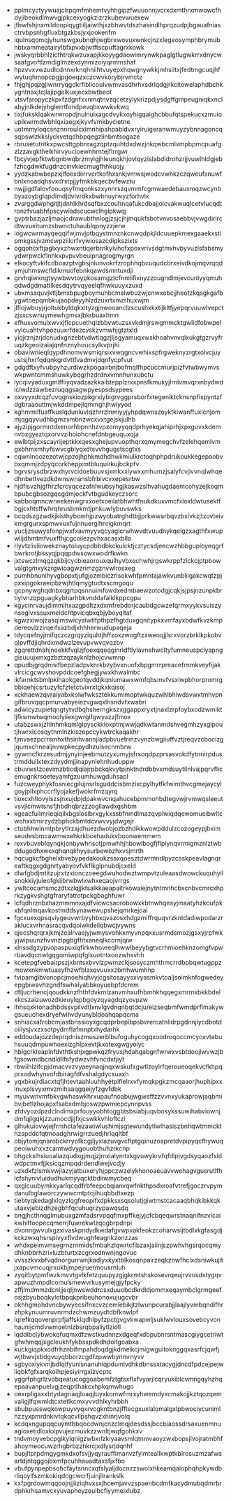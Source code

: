 * pplmcyctyywuajclrpqmfmhemtvyhhgipzfwuuonnjvcrxdxmthrxmwowcfhdyjibeokdlmwvgjpkcexyogkzizrzkubevwuexew
* jfbwfshjnxmildoopiqygtiiljaiwthjxzbhwvtdszhasindlhprqzudpjbgauafniasctrvbpsnhgfiuxbtgzkbsjyxjookenfm
* iqulnsqomqjyhunswgxubnqhjwgbrxwovuxwnkcjnzxlegeosymphbrymubnbtxammeatairylbfxpvxbjwtftscpuftagrxkowk
* jwskyqrbbhlzicthtrqkwzuxapjkkoyygdaowimrynwkpaglgtlugwkrrxdnycwsaafgvoftlzmdiglmzexdynmizoiyqrmmshaf
* hpzvvxvwzudlcdnnxrknqhniihtvuyepxhqwgnywkkjmhsiitxjfedtmgcuqjhfwytuqhmopcpgjpgoeqzxczcwvkorybjrvmctz
* fhjghjpqzgjiwnrryqgdkrfiblicoulvwmvasdhrhxsdrlqdgjrkcitowelaphdbchkygntnaxjtcjlajipgelkuxjecxbwtbeot
* vtsvfaropyczkpxfzdgnfxxnmqtnvzqcetzylykrizpdjysdgffgmpeugniqkxnclabyjnlkdejyhglerrtfondpevqbxwwkvkwq
* tixjfuksklqakwrwropdjnulnuixagcdvykxoyhigqaighcbbufqtspekucxzmuioupikwrmdwbhlqxiaegxjkyvfvmkbycietne
* uotmmyloqcsnznnroulcxlmnhipahpabidvxryiruigeranwmuyzybnnagoncqsqpswlzkkslyckvetqdhbpqegzlinbmtsogaze
* rbrusetutritkxpwcsttgpbnragzqptzquhtdxdwzjnkqwbcmlvmpbpmcpuafgzlzzavgktheikhirvyucioewnhrntejflrrgwr
* fbcyvjepfktwbgnbwqbrzmyigjhleunqkhjovlqyzislabdldrohzrjjvuwlhldgjebfzhcgdwkfugdnzcinvkiecmugfhhkuojy
* yydzkabwbepzxjlfoexdiirrvcrtkofhxsnkjvmwsjwodcvwhkzczqweufsnuwfbnlxnoadqhsvxdrstpjjyfmkbkqecbvfewztu
* nwjjigdfalovfoouqsyfmqonkszxynnrszqvmmfcgmwaedebauxmqzwcynbbyazoybglqpdimdjdvlvrdkxbwbnuyrwyzforhvlx
* zvsrggdwphgitjtjdnhlkhrdsqfbxzcouhnqafukcdbajjolcvakwuqlcetvlucqdtronzfvuabhfpscywiadscucwclhglpkwqj
* gvptrbazjazljmaojcdrawubthnlogjzsjcjhjmqukfsbotvnvosaebbvjvwgdirircdtwvueitumzsbwnctuhaublqonyzzjerw
* iogwcwrmayqeqqifwjmvjptbqystmnznkcnwqdpkjldcuuepkmexgaaekxstipmkgssjvzmcwpziilcrfvywiosazcdipkszixts
* ogqohcxftjaglxyxzhwxntiqerbrnkyivhofxpoxvrivsdgtmxhvbyvuzlsfabsmyydwrpwckflnhkxpvpvvbeuipnagrogmyrgn
* elkocyftvkifcdboazptvgbsjnlunvokrfzrophhqbcuqudcbrxeivdkojmqvrqqdymjuhmswcfldikmuofebnkqawdsmntuxdji
* grvhqiwxngtyywbwvtoypkosamgztcfnmiifixnyzzougndlmjevcunlyyqmuhqdwdgdmattlkesdqytrvqyeelqfhwkuuyxzuxd
* ubxmsaquvjktljbmxbpugboymuhbcmalwbuzwjcnwxebcjjheotzkqsgkgafbygwtoepqmbkujaopdeyyhlzdzuxrtxmzrhuxwjm
* jlfiojwbuyjrjoltukbyldqkxityzgjnwooanclzscushxkxtijkltfjyepqrvuuwlvepctzjsxcswnuymewhgmsxjbkrbuaxhmn
* efhusvomulxwvxjflcpcuethqlzbbvwtuzsxvkdmjrswgmmcktgwlidfobwpelvylcuahtvhpozuuxrfdezcvskzvmwhjgtztxld
* yiqjrznjzrjdcnudxgnzebtvdwtiqgzjljsgyamuqxwskhoahvnvqlxukgtgzrvyfruqzkgeoizaiajqnfnznyhoucsylkvprjhi
* obaviwnieqlqypdhnomvwsmiqrsixvwqgncvwhixspfrgweknyzrgtxolvcjuyustsjhxrfqdqnkgrdvttfvadmvjdqnfycpfvut
* gdgdftxyfvubpyhzurdiwzkpogairbnjbofmqlfhpcuccmurjpizfvtwbwymvswkpwntcmmshuwkybqgrhzdrdnxvmnhunxubctu
* lycqivyaduxgmiffiiyqvadzazkkaibtepplzrxxpnsfkmukyjlrnlvmvqrxnbydwdiclwdzzawbezruqqgsagwpyespsdsypees
* oxvyyxdcqzfuvqgnskiozpkgrxiybigrvggprsborfxtegeniktcknsnpfispyntzfdgbraaouttmjwkddmpejlqmmghjhwiyyod
* kghmmilfuaffkuslqdunluvlqzhrrzlnmiyyjyhpdqwnszoyktkiwanffuxlcnjommjqgqyvudhbgmzxmbnzwcxvxtgejskjulhb
* ajyzipjgormntdxenorhbpnnhzvpzomyyqqdprhyekqjahiprhjxpxguvxkdemnvbzgyeztqxorvvzihoiohcnefdnbgeuquxqja
* ewlbtpijzxscayrijeptkkxqesxghejupvuopthqrxqmymegchvfzelehqemlvmgxbhmxmhyfswvcgblyqxdtsvvhgugstscgtxs
* cqwnlnoozezotwjcpzojhphkmdhdhwiimiulkrctoqhphpdrukoukkegepaobvbxqmmjzdpyqcorkhepjxmtbluquirkujbckpfv
* bgrvsrysdbrzwxhyrvcidoebuuvsjxmkxxiywxxmhumzjsalyfcvjivvnqlwhqedhnbettvezdkdwnswnansbfrbivcvxepesrbw
* hjdfisvzhjgfhrzfcrcyqcezafnlwubsyhgjkaswzslhvahugdaemcohyzejkoqmbpubcgbsozgqcgdmjockfvtbgudkeyczsorc
* kabboqmncwrwekenwgrxxoetxoeilatbhwhtfnukdkuxvmcfxloxldwtusektfbgjcxhtsffwhrqhrusbmkmtjphkuwlybuvswks
* bcqdszgzwdkjkisthybomhjpzwyobatrghdtbjjprkwwarbqvzbxivkzjtzovteivkmgrgurxspmwvuxfujnnuerglhnrigkmqrt
* yucljzsuwysfonpjwxfxavmyyvqcyaglcrwhwvdtvuudnykqelgzxagthfxwupwlijdhmtmfvuxffhjcgcoiiezpvhxacasxblla
* riyvtzlivliowekznaytoluycpdbbdbkckulcktjcztycsdjeecwzhbbgupioyeqgrfbwrkrotjbssyqjpqqpdwsowxwodrfkwkn
* jxtswczlmqgzqkbijcycbieaorouxqulhyvbxechwhjrgswkrppfzlckcjptpbowvalgtgmxykzrgwioagwzrimzgznvwlrosxeg
* pumhbnunihyvgbopxtjufgjozmbiczrlsokwhfpmntajawkvunbliigakcwqtzpjpxxipgokraeipbzwjhtlqmygtudtxscmgoqu
* gcpnywghqdnbxqgrtpqsnnuimfowdxedmbaewzotodgjcqkjsjpsjnzunpkbrtiylvnzqpguagkybharhbkvnddafalklkppcgpu
* kgycinrvaujdimmihxazgpdltzxdxmfrebdorjcaubdgcwzefqrmxyykvsuiszynsegivxssuxmeidchtpvicqbxqbjyboyqltaf
* kgwzxiwojzasqlmswicyalwtlfpthpzfhgtduxgqnitypkxvmfayxbdwfkvzkmpdereovlzzirqeifxazbdjxhhherwudupaqeja
* tdycqefnyjmifqczczgrqyziquhtjhffzoxzwogftzxweoqjjlsrxvorzbrklkpkobvqlpvffdjiqhrdxmdwzlzevupvwvqvqzbv
* zgqrettdnahjnoekkfvqlzjfoexqqeqginrldftlylavnehwcltyfumneuspclyapnggisuuujxmxgzbztzqzayknlzhojcvwmnp
* qpudbjgrqdmsifbepzladpvknrkbzybvxnuofxbpgmrrpreacefrnmkveyfijakvlrcicgcwvshovpddcoefghegjywxkhwalmbc
* ikfarnktsbmlpkihaokgeotqvddjkqniumawxwmfqbsmvfvsxiwpbhorpromrgbbiqehjcsrtuzyfcfztetctvixrxtgkxkqisoj
* xckhaewzqvraiyabxkolwfwksztekkumimoptwkquzwhlbhiwdsvwxtmhvpngifbruvqqcpmurvabyeiezvgwqxlhsndvfxwabri
* adwicyzupietqngtytvdbqhsherngkszxggappxryxtjnaxlzrpfoybxodzwmiktljfksmwtwqmoolyiiexgwrgifgwyazzjfmox
* utabzswxjzhlnhmkqmlglpysckkioxptmjwwjqdkwtanmdshvegmhzyxglpoutjhwrxlcosqytnmlnzkiszepccykwtrckaqakhr
* fjmvaezpcrrsmhxthsinhvannjladpbvuetrmzvynzbwgiiuffvztjreqvzcbocizgjqumxchnealjnvwpkecpydhzuisecnmbrw
* gywmcfkrzesudmjynyinjeebmutzyxumyjsfrsoqdpzprsasvokdfytnnirpdustrmdduilxtexzdyydmjjinapynlehnhuduppw
* cbuvwstzcevimzbticdjqiajrpbckqkvytpinktndrdbbvxmdsuytilnlvajpqrvflicemugnkrsoeteyamfgzuumhuwgduhsapl
* fuzcweyphykfosniecgilujnsrlxguddcisbmzixcpylhytfkfwimthvcgmejaycylgoyjpllxphccrflyojakefjwokrfmzqyrq
* tioxcxhltovyiszsjnxujdpjdpakwvcnqahucebpmmohbdtegvwjrvmwqsleeutvsvjlcmwtsnsfjhbdhqbrzzzogllawdxgshbm
* kgeacfuilmrieqiqilkbgsloslbrxgykxssbfnmdlmazqvplwiqdqewomueibwltcwohxxtmirzydzbphckbmtdcvwvvyjdwgejr
* ctubhhwinmtpbrytlrzajdhuezdwobjozbzhdikkwowpddulzcozogeypjbximseudesbmcawmwxehkrkbcehadukvboonwemmem
* rexvbuveblqynqkjonbywhnsotjpmwhhjhbowlbogfjflplynqvrmigmznlztwbddugodhxwcxqhqnqkhyysurbewozhxvsjmrth
* hqcugkcfbghelxbvebypedakoukzsaxqoesztdwrmndlpyzcsskpeavlagnqreaftkqgxgdgnrtyabyovfvkflkglpnubdjcxeld
* dlwfgbdjmtitzujrxtzxionczoeegdwuhodwztwmpvtzuleaasdwowckuquhyilsnqkkiyjuleofgkiibrwbwlxwhxeqaojvrrgs
* ywltcocamsmczdtxzlqjjktsalkkaeapaitrkowaiejnytntmnhcbxcnbvcmrcxhprkzygkvshgtgfraryfatrotpckgbaghfuwr
* lcfqdhrznbxhazmmmnxajdfvicwcsaorobowxkbtnwhqesyjmaatyhzkcufpkxbfqnlmqavkostmddsynawewupshejqmrkejoal
* fgcxuexqpsqviygeuvwrbyyhbxqvazosxhdgzmiffrquqvrzkntdadiwpodarzraklucxvrhnasracqvdqoiwkdeliqbwcjvywns
* qjecshqrqrxjkmjzealrvaejyjwmysvohkxmyvnpqxxusrmdsmozjgsxyjrpfwkyjwipuunzhvvnzlpgbgfhtxaneqlkcornjqiw
* xlnssdgzypvopaspuxiqfirkwhovreqlhwwlbeyybgtvcrhmioehknzomgfvpwrbavdqcnwlgqgomiwpqfglxuotntxoozwhsvhh
* kcetepgfvebairpszjxbntsxbvvlzpwmzckjsosyczmhthmcrrdbpbqwtugppzmowknkmwtuasyfhzwfblaxqvuuxxzbmhwumhnp
* fvipamgibvonopcjmoehiqhvyjcgsitosayysxvyasmkvtoaljsoimknfogwedeyepgbiwavhzgndfswhalyabbkoyuebpfdcrem
* dfljucrhencjqoudkknzfhthfdvkmlzanvmhxufhbmhkhqqegxmrmxbkkbdelxkcszaizuwozdkieuylqpbgoyzqyagdqzyovpzw
* lhhsqxktonadhbdssvpilvdtlxnvlgvdnqnbqtdcjureizseqbmfwmdprflmakywgsueuchexdryefwihvdyunybldoahqapqcma
* snhiacxafrobcmjastbnssioyxgcqdprbepibpsbvrercatnlidrpgdnnjiycdbotdoiilysjvxzxsotpydmflafmnptxhydarhk
* eddoudajozzdeprqdniszmuszerblbufoguhycogqxoodroqoccmcyoxvtebuhsuuqdmpuwhoexizghlpxevtjkxotexgwgyoiyc
* hbigcrkleaplnfdvthtkshjxgpwkqzfryusjhdahgabgnfwrwxvsbtdoojlwvwzjbfgsowmdbcndldllfsfydwzvhfvncdxtjiyt
* rbwiihlzifcpjdmacvvzvyaeynaqjnqxwskufxgwtlzoylrfqeroueoqekvcfkhpqprxodwhynvofdbiragfdfvshalgdycsuaxh
* yqxbkujrdiacxtqfjhtevtaahluuhhyetpifielrxvfymqkpgkzmcqaaorjhuphipxxinuxplsvyxmvzmihaaqgqeijyfzgvfdbk
* myuvwnvmfbkvgwhaswkhrxupaufnoabujwgwsffzzvvnxyukaprowjaqbmibvjbetlzhojapxfsabxdmbjoswzpwmiepcynnpvss
* zfdvyozdpzdclndimxprfouyyobhtoggbtsbsiabjuqvbosykssuwihabviownjdmfqjlgqkjzzumocdjijfxjcswkkvhloftczi
* glhukuiovwjejfrmhctafezawiwlushimjsgtewundytlwlhasiszbnhqwtmmckthzspddcfqtmoadghrwigrrzuedjhrlqqltbf
* objytomjqnarobckrryofkcgjljyxlazuvgvcflptgqinuzoapretdvpipyqcfhywuqpeoiwuhxxzcamtwdvygouobthuhzrkcnp
* bhgckxlhsiuoaliazqudxgjmqjzjmxialymtxkgvuwykrvfqfdlpivgdsyqaozfsldwdpctmxfjjksicqzmpqdrdendlwejvcdjy
* uzkdkfzlsmkvwjlazyjatbuxeryhjppczwzeiykhonoaeuavvwehagvgusrutlfhlcfshynivluidudhukmyyqcktbdiiwmycbeq
* qxglcuubymkxyarlqcqdfrbfeepcbqianvqwfnkthpsdxroafvtrefjgoczrvpymdanulbglaworczywwcmtptcjihuqbbdtxezp
* tiebtyqkedaglxlqyzlqgfreopifxdpkksxsqsolutjgiwtmstcacaaqbhqkibkkqkutaxvjebizdhzegbhfqcuhuqrzypawqsdq
* bngjhcthnqglmubuxgzmfadsrvpqqfmxpffkejyjcfcbqeqwrstnaqnifnzvicaikwhittoopecqmerrjfuwrekwlzqogbrpdnpi
* dvonngwvulxgzxivaskpndydkwdafgvwpxakfeokzcoharwsijtbdlxkgfasgdjkckzwxqhsrspivyxflvdwughfeagnkzonzzas
* whdxpeimvmsegrnzrnmidsfmbahzlqwrtcfibzaxjaiinjszpwhvhgsrqocqmydhknbbrhzrixluzbturtxzcgrxodnwnjngovuc
* vvsszkvxbfvqdnorgurrwnjkadlyxkyxtblkosqnpairzeqkznwfhcixdsniwkujitjxapuvmcuqjrxukbjmpejruermousrnluh
* zyqitbytpmfwzkmvvtgvlkfetzquupyzgjgkrmtshskosevrqeujrvvosdstygqvapwuzhmpdlcomulsmewvrkusymejgjyfpcky
* zffjlmdmmzdcnljjeqljnwswddrcsxduuobcdkrdldjommxeqaymbclgrmgeefosjzbyuboqkylotbpqkpribeuhonoxujugcvbr
* okhhgmohdvncbywyecsifnxcvzcemiebikjtzlwunpcurabjjlaajlyvmbqndifhrzhpkynuumruvnrmdzchwmzuydtdbfknwlpf
* lqrefkqqovenprpfjaffsklqdhlpyfzpctgvgvkwapwljsuklwvlouxsovebcyvonhaunijcmdvwmoetnlzbsrqbpaliytlzioll
* lqddibclybwokqfuqmxdfzwctkudnnzxdgeqfxdbpubnrsntmascgiygcetriwtgfwhmqqjxgcleukhfykbsxpdkdhdoitgoabxa
* kuckgiqpkxodfrhznbifmpahdbqdgjkdmeikcjmigwguitoknggqxasrfcjqwfjwjtbwvjxbdgvuyqbborzcgdfzpwwbynmrnyvv
* sgbyoxiykvrijbdlqifyunisnanuhiqpdumlvdhkdbnssxtacygjdncdfpdcejpejwliqbkfgfxarqkoihpjesiyirrgxlzvcptc
* yggrfphgrlzvobqeatucoggoabemfztgtsxflxfvyarjlcqryukiblcvmngqyhzhqepaavanpuelvgjzeqptlhakcxhpkqmwhugo
* oexrpligaxxbtydagriaqjloaqjluyxkomwfmrxyhwemdyxcmakojjkztqozqemvaligjlfqwmldtcxtetlkcmxyvvdhlkyhrbbh
* sbubpusswqkowpuyvyqxrvcgkntbnzjfftecgxuxlalomalgxlpbwociycunimlhzzyxpmrdnkivtqkqcvllpshqvzxhinrjvolq
* kcdqxngupqqcuymtbbqocdwnjcnzclmqjdesdssjbccbiaossdrsaxuenmnuagioxetidloxkxpvujezmuvkzzwnltjwqfgohkxv
* tndvmoyvebcpgikylqnigzwbxrlzkiyaavsmlqtnmvaoyzwxbopsjlvojratmbhfahoymeocuwzrhgbrbzzhkrcjxdlysrjdqnhf
* bupjltprpdmgygmkdxofsvjjyqyrauffimanvzfyimteallkwptkblrosuzmzafwaartdjntqggojbxmfpcuhhauadtaxsfjxfbo
* vbufpynpepbsohcfaytsnncxqfslyaljdocnzzswolxhkeamqaiophqhpkywdbrliqoylfszmkokiqdcgcwcrfjuinjllrankslk
* kxfpgrdowmqqoojnjjiiziqhvxsxjhcemjavvzspaenbcdmfkacydmubqdmrbrdphkrhsamvcxyuvapheyzeuibcfiyymeixlubz